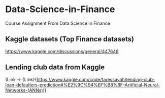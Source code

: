 # Data-Science-in-Finance
Course Assignment From Data Science in Finance

## Kaggle datasets (Top Finance datasets)
https://www.kaggle.com/discussions/general/447646 

## Lending club data from Kaggle 
(Link -> {Link}{https://www.kaggle.com/code/faressayah/lending-club-loan-defaulters-prediction#%E2%9C%94%EF%B8%8F-Artificial-Neural-Networks-(ANNs))}
